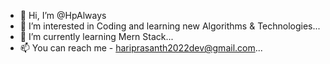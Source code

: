 - 👋 Hi, I’m @HpAlways
- 👀 I’m interested in Coding and learning new Algorithms & Technologies...
- 🌱 I’m currently learning Mern Stack...
- 📫 You can reach me - hariprasanth2022dev@gmail.com...

<!---
HpAlways/HpAlways is a ✨ special ✨ repository because its `README.md` (this file) appears on your GitHub profile.
You can click the Preview link to take a look at your changes.
--->
